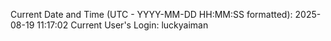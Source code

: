 Current Date and Time (UTC - YYYY-MM-DD HH:MM:SS formatted): 2025-08-19 11:17:02
Current User's Login: luckyaiman

